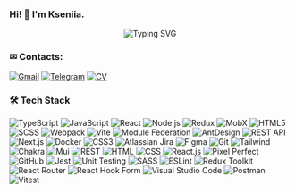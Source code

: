 ### Hi! 👋 I'm Kseniia.

<div align="center">
  <img src="https://readme-typing-svg.herokuapp.com?font=Fira+Code&weight=500&size=28&pause=1000&color=4493f8&center=true&vCenter=true&width=435&lines=Frontend+Developer;React+%7C+Next+%7C+TypeScript;UI%2FUX+Enthusiast" alt="Typing SVG" />
</div>

### ✉ Contacts:

[![Gmail](https://img.shields.io/badge/Gmail-4493f8?style=flat&logo=gmail&logoColor=white)](href="mailto:evakerrigan@gmail.com")
[![Telegram](https://img.shields.io/badge/Telegram-4493f8?style=flat&logo=telegram&logoColor=white)](http://t.me/EvaKerrigan)
[![CV](https://img.shields.io/badge/CV-4493f8?style=flat&logo=todoist&logoColor=white)](https://evakerrigan.github.io/eva-cv)

### 🛠 Tech Stack

![TypeScript](https://img.shields.io/badge/TypeScript-423f3f?style=flat&logo=typescript)
![JavaScript](https://img.shields.io/badge/JavaScript-423f3f?style=flat&logo=javascript)
![React](https://img.shields.io/badge/React-423f3f?style=flat&logo=react)
![Node.js](https://img.shields.io/badge/Node.js-423f3f?style=flat&logo=node.js)
![Redux](https://img.shields.io/badge/Redux-423f3f?style=flat&logo=redux)
![MobX](https://img.shields.io/badge/MobX-423f3f?style=flat&logo=mobx)
![HTML5](https://img.shields.io/badge/HTML5-423f3f?style=flat&logo=html5)
![SCSS](https://img.shields.io/badge/SCSS-423f3f?style=flat&logo=sass)
![Webpack](https://img.shields.io/badge/Webpack-423f3f?style=flat&logo=webpack)
![Vite](https://img.shields.io/badge/Vite-423f3f?style=flat&logo=vite)
![Module Federation](https://img.shields.io/badge/Module%20Federation-423f3f?style=flat&logo=webpack)
![AntDesign](https://img.shields.io/badge/AntDesign-423f3f?style=flat&logo=ant-design)
![REST API](https://img.shields.io/badge/REST%20API-423f3f?style=flat&logo=api)
![Next.js](https://img.shields.io/badge/Next.js-423f3f?style=flat&logo=next.js)
![Docker](https://img.shields.io/badge/Docker-423f3f?style=flat&logo=docker)
![CSS3](https://img.shields.io/badge/CSS3-423f3f?style=flat&logo=css3&logoColor=1572B6)
![Atlassian Jira](https://img.shields.io/badge/Atlassian%20Jira-423f3f?style=flat&logo=jira)
![Figma](https://img.shields.io/badge/Figma-423f3f?style=flat&logo=figma)
![Git](https://img.shields.io/badge/Git-423f3f?style=flat&logo=git)
![Tailwind](https://img.shields.io/badge/Tailwind-423f3f?style=flat&logo=tailwind-css)
![Chakra](https://img.shields.io/badge/Chakra-423f3f?style=flat&logo=chakra-ui)
![Mui](https://img.shields.io/badge/Mui-423f3f?style=flat&logo=material-ui)
![REST](https://img.shields.io/badge/REST-423f3f?style=flat&logo=api)
![HTML](https://img.shields.io/badge/HTML-423f3f?style=flat&logo=html5)
![CSS](https://img.shields.io/badge/CSS-423f3f?style=flat&logo=css3&logoColor=1572B6)
![React.js](https://img.shields.io/badge/React.js-423f3f?style=flat&logo=react)
![Pixel Perfect](https://img.shields.io/badge/Pixel%20Perfect-423f3f?style=flat&logo=figma)
![GitHub](https://img.shields.io/badge/GitHub-423f3f?style=flat&logo=github)
![Jest](https://img.shields.io/badge/Jest-423f3f?style=flat&logo=jest)
![Unit Testing](https://img.shields.io/badge/Unit%20Testing-423f3f?style=flat&logo=jest)
![SASS](https://img.shields.io/badge/-SASS-423f3f?style=flat&logo=SASS)
![ESLint](https://img.shields.io/badge/ESLint-423f3f?style=flat&logo=eslint)
![Redux Toolkit](https://img.shields.io/badge/ReduxToolkit-423f3f?style=flat&logo=redux)
![React Router](https://img.shields.io/badge/React_Router-423f3f?style=flat&logo=react-router)
![React Hook Form](https://img.shields.io/badge/React%20Hook%20Form-423f3f?style=flat&logo=reacthookform&logoColor=white)
![Visual Studio Code](https://img.shields.io/badge/-Visual%20Studio%20Code-423f3f?style=flat&logo=visual-studio-code&logoColor=007ACC)
![Postman](https://img.shields.io/badge/Postman-423f3f?style=flat&logo=postman)
![Vitest](https://img.shields.io/badge/Vitest-423f3f?style=flat&logo=vitest)
